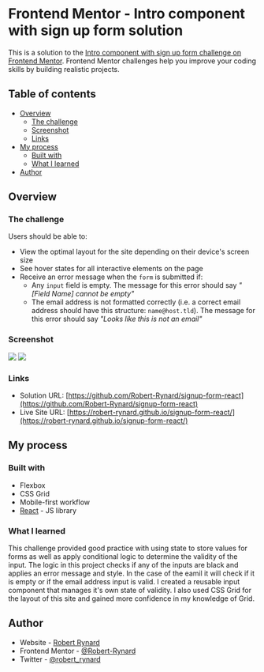 # Frontend Mentor - Intro component with sign up form solution

This is a solution to the [Intro component with sign up form challenge on Frontend Mentor](https://www.frontendmentor.io/challenges/intro-component-with-signup-form-5cf91bd49edda32581d28fd1). Frontend Mentor challenges help you improve your coding skills by building realistic projects.

## Table of contents

- [Overview](#overview)
  - [The challenge](#the-challenge)
  - [Screenshot](#screenshot)
  - [Links](#links)
- [My process](#my-process)
  - [Built with](#built-with)
  - [What I learned](#what-i-learned)
- [Author](#author)

## Overview

### The challenge

Users should be able to:

- View the optimal layout for the site depending on their device's screen size
- See hover states for all interactive elements on the page
- Receive an error message when the `form` is submitted if:
  - Any `input` field is empty. The message for this error should say _"[Field Name] cannot be empty"_
  - The email address is not formatted correctly (i.e. a correct email address should have this structure: `name@host.tld`). The message for this error should say _"Looks like this is not an email"_

### Screenshot

![](./src.images/solution-mobile.jpg)
![](./src.images/solution-desktop.jpg)

### Links

- Solution URL: [https://github.com/Robert-Rynard/signup-form-react](https://github.com/Robert-Rynard/signup-form-react)
- Live Site URL: [https://robert-rynard.github.io/signup-form-react/](https://robert-rynard.github.io/signup-form-react/)

## My process

### Built with

- Flexbox
- CSS Grid
- Mobile-first workflow
- [React](https://reactjs.org/) - JS library

### What I learned

This challenge provided good practice with using state to store values for forms as well as apply conditional logic to determine the validity of the input. The logic in this project checks if any of the inputs are black and applies an error message and style. In the case of the eamil it will check if it is empty or if the email address input is valid. I created a reusable input component that manages it's own state of validity. I also used CSS Grid for the layout of this site and gained more confidence in my knowledge of Grid.

## Author

- Website - [Robert Rynard](https://github.com/Robert-Rynard)
- Frontend Mentor - [@Robert-Rynard](https://www.frontendmentor.io/profile/Robert-Rynard)
- Twitter - [@robert_rynard](https://www.twitter.com/robert_rynard)
